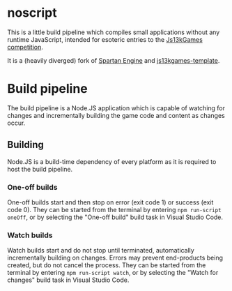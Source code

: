 # noscript

This is a little build pipeline which compiles small applications without any
runtime JavaScript, intended for esoteric entries to the
[Js13kGames competition](https://js13kgames.com).

It is a (heavily diverged) fork of
[Spartan Engine](https://github.com/jameswilddev/spartan-engine) and
[js13kgames-template](https://github.com/jameswilddev/js13kgames-template).

# Build pipeline

The build pipeline is a Node.JS application which is capable of watching for
changes and incrementally building the game code and content as changes occur.

## Building

Node.JS is a build-time dependency of every platform as it is required to host
the build pipeline.

### One-off builds

One-off builds start and then stop on error (exit code 1) or success (exit code
0).  They can be started from the terminal by entering `npm run-script oneOff`,
or by selecting the "One-off build" build task in Visual Studio Code.

### Watch builds

Watch builds start and do not stop until terminated, automatically incrementally
building on changes.  Errors may prevent end-products being created, but do not
cancel the process.  They can be started from the terminal by entering
`npm run-script watch`, or by selecting the "Watch for changes" build task in
Visual Studio Code.
